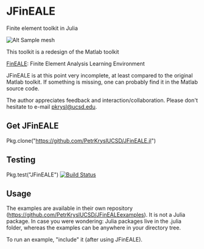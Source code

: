 # JFinEALE

Finite element toolkit in Julia


![Alt Sample mesh](https://www.dropbox.com/s/lwhbadvhymuhkng/ScreenHunter_31%20Feb.%2009%2020.54.jpg?dl=0 "JFinEALE.jl")

This toolkit is a redesign of the Matlab toolkit

[FinEALE](https://github.com/PetrKryslUCSD/FinEALE): Finite Element Analysis Learning Environment
  

JFinEALE is at this point very incomplete, at least compared 
to the original Matlab toolkit.  If something is missing, 
one can probably find it in the Matlab source code.

The author appreciates feedback and interaction/collaboration. 
Please don't hesitate to e-mail pkrysl@ucsd.edu.
 
## Get JFinEALE
 
Pkg.clone("https://github.com/PetrKryslUCSD/JFinEALE.jl")

## Testing

Pkg.test("JFinEALE")
[![Build Status](https://travis-ci.org/PetrKryslUCSD/JFinEALE.jl.png)](https://travis-ci.org/PetrKryslUCSD/JFinEALE.jl)

## Usage

The examples are available in their own repository (https://github.com/PetrKryslUCSD/JFinEALEexamples). It is not a Julia package.
In case you were wondering: Julia packages live in the .julia folder, whereas
the examples can be anywhere in your directory tree.

To run an example, "include" it (after using JFinEALE).
